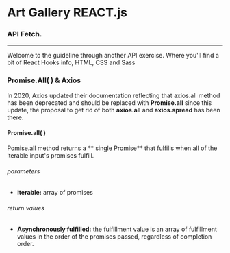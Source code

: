 # Art Gallery REACT.js 
### API Fetch.
---
Welcome to the guideline through another API exercise. Where you'll find a bit of React Hooks info, HTML, CSS and Sass

### Promise.All( ) & Axios
In 2020, Axios updated their documentation reflecting that axios.all method has been deprecated and should be replaced with **Promise.all**
since this update, the proposal to get rid of both **axios.all** and **axios.spread** has been there.

#### Promise.all( )
Pomise.all method returns a ** single Promise** that fulfills when all of the iterable input's promises fulfill. 

###### parameters
 - **iterable:** array of promises
 ###### return values
- **Asynchronously fulfilled:** the fulfillment value is an array of fulfillment values in the order of the promises passed, regardless of completion order. 
